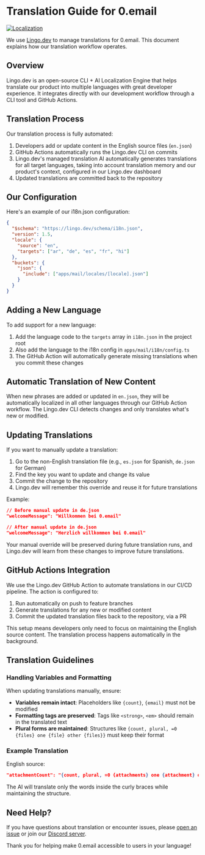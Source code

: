 # Translation Guide for 0.email

[![Localization](https://img.shields.io/badge/Localization-Lingo.dev-5fcc03)](https://lingo.dev)

We use [Lingo.dev](https://github.com/lingodotdev/lingo.dev) to manage translations for 0.email. This document explains how our translation workflow operates.

## Overview

Lingo.dev is an open-source CLI + AI Localization Engine that helps translate our product into multiple languages with great developer experience. It integrates directly with our development workflow through a CLI tool and GitHub Actions.

## Translation Process

Our translation process is fully automated:

1. Developers add or update content in the English source files (`en.json`)
2. GitHub Actions automatically runs the Lingo.dev CLI on commits
3. Lingo.dev's managed translation AI automatically generates translations for all target languages, taking into account translation memory and our product's context, configured in our Lingo.dev dashboard
4. Updated translations are committed back to the repository

## Our Configuration

Here's an example of our i18n.json configuration:

```json
{
  "$schema": "https://lingo.dev/schema/i18n.json",
  "version": 1.5,
  "locale": {
    "source": "en",
    "targets": ["ar", "de", "es", "fr", "hi"]
  },
  "buckets": {
    "json": {
      "include": ["apps/mail/locales/[locale].json"]
    }
  }
}
```

## Adding a New Language

To add support for a new language:

1. Add the language code to the `targets` array in `i18n.json` in the project root
2. Also add the language to the i18n config in `apps/mail/i18n/config.ts`
3. The GitHub Action will automatically generate missing translations when you commit these changes

## Automatic Translation of New Content

When new phrases are added or updated in `en.json`, they will be automatically localized in all other languages through our GitHub Action workflow. The Lingo.dev CLI detects changes and only translates what's new or modified.

## Updating Translations

If you want to manually update a translation:

1. Go to the non-English translation file (e.g., `es.json` for Spanish, `de.json` for German)
2. Find the key you want to update and change its value
3. Commit the change to the repository
4. Lingo.dev will remember this override and reuse it for future translations

Example:

```json
// Before manual update in de.json
"welcomeMessage": "Willkommen bei 0.email"

// After manual update in de.json
"welcomeMessage": "Herzlich willkommen bei 0.email"
```

Your manual override will be preserved during future translation runs, and Lingo.dev will learn from these changes to improve future translations.

## GitHub Actions Integration

We use the Lingo.dev GitHub Action to automate translations in our CI/CD pipeline. The action is configured to:

1. Run automatically on push to feature branches
2. Generate translations for any new or modified content
3. Commit the updated translation files back to the repository, via a PR

This setup means developers only need to focus on maintaining the English source content. The translation process happens automatically in the background.

## Translation Guidelines

### Handling Variables and Formatting

When updating translations manually, ensure:

- **Variables remain intact**: Placeholders like `{count}`, `{email}` must not be modified
- **Formatting tags are preserved**: Tags like `<strong>`, `<em>` should remain in the translated text
- **Plural forms are maintained**: Structures like `{count, plural, =0 {files} one {file} other {files}}` must keep their format

### Example Translation

English source:

```json
"attachmentCount": "{count, plural, =0 {attachments} one {attachment} other {attachments}}",
```

The AI will translate only the words inside the curly braces while maintaining the structure.

## Need Help?

If you have questions about translation or encounter issues, please [open an issue](https://github.com/Mail-0/Zero/issues) or join our [Discord server](https://discord.gg/NaK85MSzND).

Thank you for helping make 0.email accessible to users in your language!
